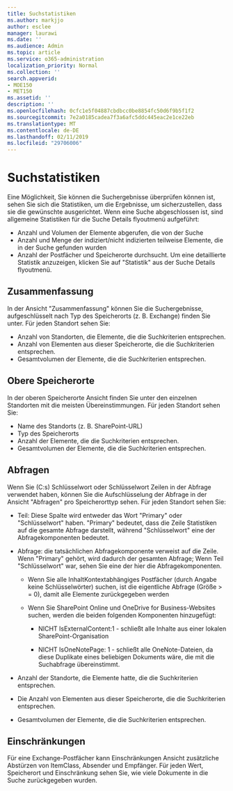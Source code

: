 ```yaml
---
title: Suchstatistiken
ms.author: markjjo
author: esclee
manager: laurawi
ms.date: ''
ms.audience: Admin
ms.topic: article
ms.service: o365-administration
localization_priority: Normal
ms.collection: ''
search.appverid:
- MOE150
- MET150
ms.assetid: ''
description: ''
ms.openlocfilehash: 0cfc1e5f04887cbdbcc0be8854fc50d6f9b5f1f2
ms.sourcegitcommit: 7e2a0185cadea7f3a6afc5ddc445eac2e1ce22eb
ms.translationtype: MT
ms.contentlocale: de-DE
ms.lasthandoff: 02/11/2019
ms.locfileid: "29706006"
---
```

# <a name="search-statistics"></a>Suchstatistiken

Eine Möglichkeit, Sie können die Suchergebnisse überprüfen können ist, sehen Sie sich die Statistiken, um die Ergebnisse, um sicherzustellen, dass sie die gewünschte ausgerichtet. Wenn eine Suche abgeschlossen ist, sind allgemeine Statistiken für die Suche Details flyoutmenü aufgeführt:
- Anzahl und Volumen der Elemente abgerufen, die von der Suche
- Anzahl und Menge der indiziert/nicht indizierten teilweise Elemente, die in der Suche gefunden wurden
- Anzahl der Postfächer und Speicherorte durchsucht. Um eine detaillierte Statistik anzuzeigen, klicken Sie auf "Statistik" aus der Suche Details flyoutmenü.

## <a name="summary"></a>Zusammenfassung

In der Ansicht "Zusammenfassung" können Sie die Suchergebnisse, aufgeschlüsselt nach Typ des Speicherorts (z. B. Exchange) finden Sie unter. Für jeden Standort sehen Sie:
- Anzahl von Standorten, die Elemente, die die Suchkriterien entsprechen.
- Anzahl von Elementen aus dieser Speicherorte, die die Suchkriterien entsprechen.
- Gesamtvolumen der Elemente, die die Suchkriterien entsprechen.

## <a name="top-locations"></a>Obere Speicherorte

In der oberen Speicherorte Ansicht finden Sie unter den einzelnen Standorten mit die meisten Übereinstimmungen. Für jeden Standort sehen Sie:
- Name des Standorts (z. B. SharePoint-URL)
- Typ des Speicherorts
- Anzahl der Elemente, die die Suchkriterien entsprechen.
- Gesamtvolumen der Elemente, die die Suchkriterien entsprechen.

## <a name="queries"></a>Abfragen

Wenn Sie (C:s) Schlüsselwort oder Schlüsselwort Zeilen in der Abfrage verwendet haben, können Sie die Aufschlüsselung der Abfrage in der Ansicht "Abfragen" pro Speicherorttyp sehen. Für jeden Standort sehen Sie:

- Teil: Diese Spalte wird entweder das Wort "Primary" oder "Schlüsselwort" haben. "Primary" bedeutet, dass die Zeile Statistiken auf die gesamte Abfrage darstellt, während "Schlüsselwort" eine der Abfragekomponenten bedeutet.

- Abfrage: die tatsächlichen Abfragekomponente verweist auf die Zeile. Wenn "Primary" gehört, wird dadurch der gesamten Abfrage; Wenn Teil "Schlüsselwort" war, sehen Sie eine der hier die Abfragekomponenten.
  
  - Wenn Sie alle InhaltKontextabhängiges Postfächer (durch Angabe keine Schlüsselwörter) suchen, ist die eigentliche Abfrage (Größe > = 0), damit alle Elemente zurückgegeben werden
  
  - Wenn Sie SharePoint Online und OneDrive for Business-Websites suchen, werden die beiden folgenden Komponenten hinzugefügt:
    
    - NICHT IsExternalContent:1 - schließt alle Inhalte aus einer lokalen SharePoint-Organisation
    
    - NICHT IsOneNotePage: 1 - schließt alle OneNote-Dateien, da diese Duplikate eines beliebigen Dokuments wäre, die mit die Suchabfrage übereinstimmt.

- Anzahl der Standorte, die Elemente hatte, die die Suchkriterien entsprechen.

- Die Anzahl von Elementen aus dieser Speicherorte, die die Suchkriterien entsprechen.

- Gesamtvolumen der Elemente, die die Suchkriterien entsprechen.

## <a name="refiners"></a>Einschränkungen

Für eine Exchange-Postfächer kann Einschränkungen Ansicht zusätzliche Abstürzen von ItemClass, Absender und Empfänger. Für jeden Wert, Speicherort und Einschränkung sehen Sie, wie viele Dokumente in die Suche zurückgegeben wurden.